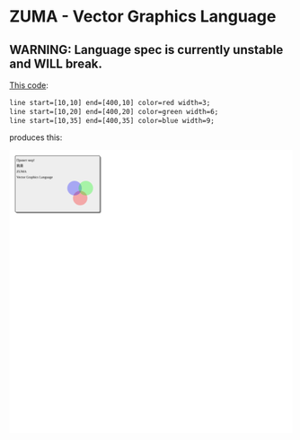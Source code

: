 ZUMA - Vector Graphics Language
===============================

## WARNING: Language spec is currently unstable and WILL break.

[This code](examples/front_page01.zm):

```
line start=[10,10] end=[400,10] color=red width=3;
line start=[10,20] end=[400,20] color=green width=6;
line start=[10,35] end=[400,35] color=blue width=9;
```

produces this:

![alt text](examples/front_page01.svg "Logo Title Text 1")